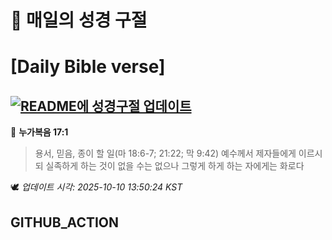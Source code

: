 # 🙏 매일의 성경 구절
# [Daily Bible verse]
## [![README에 성경구절 업데이트](https://github.com/DONGSUKA/first_test/actions/workflows/update-readme-bible.yml/badge.svg)](https://github.com/DONGSUKA/first_test/actions/workflows/update-readme-bible.yml)
<!-- START_BIBLE_VERSE -->
📖 **누가복음 17:1**
> 용서, 믿음, 종이 할 일(마 18:6-7; 21:22; 막 9:42) 예수께서 제자들에게 이르시되 실족하게 하는 것이 없을 수는 없으나 그렇게 하게 하는 자에게는 화로다

🕊️ _업데이트 시각: 2025-10-10 13:50:24 KST_
  <!-- END_BIBLE_VERSE -->
## GITHUB_ACTION
